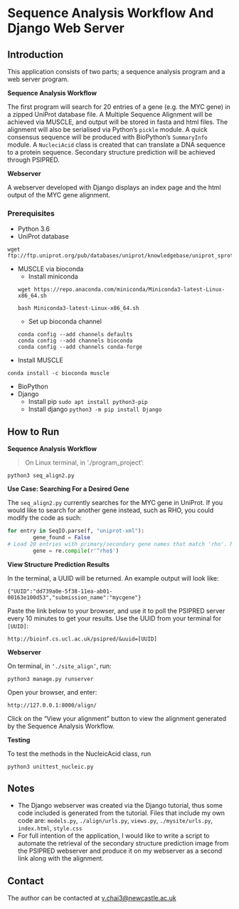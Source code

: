 # Sequence Analysis Workflow And Django Web Server

## Introduction

This application consists of two parts; a sequence analysis program and a web server program.

**Sequence Analysis Workflow**

The first program will search for 20 entries of a gene (e.g. the MYC gene) in a zipped UniProt database file. A Multiple Sequence Alignment will be achieved via MUSCLE, and output will be stored in fasta and html files. The alignment will also be serialised via Python’s `pickle` module. A quick consensus sequence will be produced with BioPython’s `SummaryInfo` module. A `NucleciAcid` class is created that can translate a DNA sequence to a protein sequence. Secondary structure prediction will be achieved through PSIPRED.

**Webserver**

A webserver developed with Django displays an index page and the html output of the MYC gene alignment.

### Prerequisites

  * Python 3.6
  * UniProt database

```
wget ftp://ftp.uniprot.org/pub/databases/uniprot/knowledgebase/uniprot_sprot.xml.gz
```

* MUSCLE via bioconda
  * Install miniconda
  ```
  wget https://repo.anaconda.com/miniconda/Miniconda3-latest-Linux-x86_64.sh
  
  bash Miniconda3-latest-Linux-x86_64.sh
  ```
  * Set up bioconda channel
  ```
  conda config --add channels defaults
  conda config --add channels bioconda
  conda config --add channels conda-forge
  ```
* Install MUSCLE
```
conda install -c bioconda muscle
```
* BioPython
* Django
  * Install pip `sudo apt install python3-pip`
  * Install django `python3 -m pip install Django`

## How to Run
**Sequence Analysis Workflow**
>On Linux terminal, in ‘./program_project’:
```
python3 seq_align2.py
```

**Use Case: Searching For a Desired Gene**

The `seq_align2.py` currently searches for the MYC gene in UniProt. If you would like to search for another gene instead, such as RHO, you could modify the code as such:
```python
for entry in SeqIO.parse(f, "uniprot-xml"):
        gene_found = False
# Load 20 entries with primary/secondary gene names that match 'rho'. May take a while.
        gene = re.compile(r'^rho$')
```

**View Structure Prediction Results**

In the terminal, a UUID will be returned. An example output will look like:
```
{"UUID":"dd739a0e-5f38-11ea-ab01-00163e100d53","submission_name":"mycgene"}
```
Paste the link below to your browser, and use it to poll the PSIPRED server every 10 minutes to get your results. Use the UUID from your terminal for `[UUID]`:
```
http://bioinf.cs.ucl.ac.uk/psipred/&uuid=[UUID]
```

**Webserver**

On terminal, in `‘./site_align’`, run:
```
python3 manage.py runserver
```
Open your browser, and enter:
```
http://127.0.0.1:8000/align/
```

Click on the “View your alignment” button to view the alignment generated by the Sequence Analysis Workflow.

**Testing**

To test the methods in the NucleicAcid class, run

```
python3 unittest_nucleic.py
```

## Notes

* The Django webserver was created via the Django tutorial, thus some code included is generated from the tutorial. Files that include my own code are: `models.py`, `./align/urls.py`, `views.py`, `./mysite/urls.py`, `index.html`, `style.css`
* For  full intention of the application, I would like to write a script to automate the retrieval of the secondary structure prediction image from the PSIPRED webserver and produce it on my webserver as a second link along with the alignment.

## Contact

The author can be contacted at y.chai3@newcastle.ac.uk
